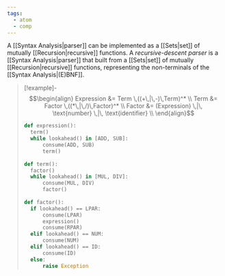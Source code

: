 ```yaml
---
tags:
  - atom
  - comp
---
```

A [[Syntax Analysis|parser]] can be implemented as a [[Sets|set]] of mutually [[Recursion|recursive]] functions. A *recursive-descent parser* is a [[Syntax Analysis|parser]] that built from a [[Sets|set]] of mutually [[Recursion|recursive]] functions, representing the non-terminals of the [[Syntax Analysis|(E)BNF]].

> [!example]- $$\begin{align} Expression &= Term \,((+\,|\,-)\,Term)^* \\ Term &= Factor \,((*\,|\,/)\,Factor)^* \\ Factor &= (Expression) \,|\, \text{number} \,|\, \text{identifier} \\ \end{align}$$
> ```python
> def expression():
> 	term()
> 	while lookahead() in [ADD, SUB]:
> 		consume(ADD, SUB)
> 		term()
> 	
> def term():
> 	factor()
> 	while lookahead() in [MUL, DIV]:
> 		consume(MUL, DIV)
> 		factor()
> 	
> def factor():
> 	if lookahead() == LPAR:
> 		consume(LPAR)
> 		expression()
> 		consume(RPAR)
> 	elif lookahead() == NUM:
> 		consume(NUM)
> 	elif lookahead() == ID:
> 		consume(ID)
> 	else:
> 		raise Exception
> ```
